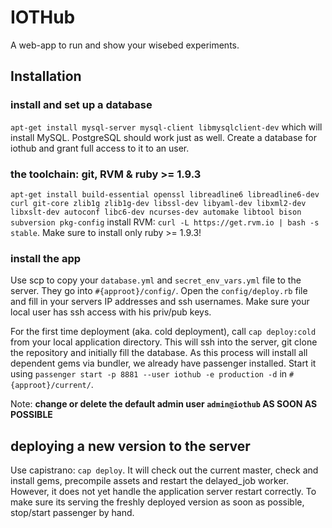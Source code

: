 IOTHub
======

A web-app to run and show your wisebed experiments.

## Installation ##

### install and set up a database ###
`apt-get install mysql-server mysql-client libmysqlclient-dev`
which will install MySQL. PostgreSQL should work just as well.
Create a database for iothub and grant full access to it to an user.

### the toolchain: git, RVM & ruby >= 1.9.3 ###
`apt-get install build-essential openssl libreadline6 libreadline6-dev curl git-core zlib1g zlib1g-dev libssl-dev libyaml-dev libxml2-dev libxslt-dev autoconf libc6-dev ncurses-dev automake libtool bison subversion pkg-config`
install RVM:
`curl -L https://get.rvm.io | bash -s stable`.
Make sure to install only ruby >= 1.9.3!

### install the app ###
Use scp to copy your `database.yml` and `secret_env_vars.yml` file to the server. They go into `#{approot}/config/`.
Open the `config/deploy.rb` file and fill in your servers IP addresses and ssh usernames. Make sure your local user has ssh access with his priv/pub keys.

For the first time deployment (aka. cold deployment), call `cap deploy:cold` from your local application directory. This will ssh into the server, git clone the repository and initially fill the database.
As this process will install all dependent gems via bundler, we already have passenger installed. Start it using `passenger start -p 8881 --user iothub -e production -d` in `#{approot}/current/`.

Note: **change or delete the default admin user `admin@iothub` AS SOON AS POSSIBLE**

## deploying a new version to the server ##

Use capistrano: `cap deploy`. It will check out the current master, check and install gems, precompile assets and restart the delayed_job worker. However, it does not yet handle the application server restart correctly. To make sure its serving the freshly deployed version as soon as possible, stop/start passenger by hand.